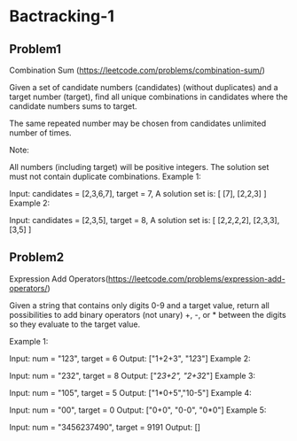 # Bactracking-1

## Problem1

Combination Sum (https://leetcode.com/problems/combination-sum/)

Given a set of candidate numbers (candidates) (without duplicates) and a target number (target), find all unique combinations in candidates where the candidate numbers sums to target.

The same repeated number may be chosen from candidates unlimited number of times.

Note:

All numbers (including target) will be positive integers.
The solution set must not contain duplicate combinations.
Example 1:

Input: candidates = [2,3,6,7], target = 7,
A solution set is:
[
[7],
[2,2,3]
]
Example 2:

Input: candidates = [2,3,5], target = 8,
A solution set is:
[
[2,2,2,2],
[2,3,3],
[3,5]
]

## Problem2

Expression Add Operators(https://leetcode.com/problems/expression-add-operators/)

Given a string that contains only digits 0-9 and a target value, return all possibilities to add binary operators (not unary) +, -, or \* between the digits so they evaluate to the target value.

Example 1:

Input: num = "123", target = 6
Output: ["1+2+3", "1*2*3"]
Example 2:

Input: num = "232", target = 8
Output: ["2*3+2", "2+3*2"]
Example 3:

Input: num = "105", target = 5
Output: ["1*0+5","10-5"]
Example 4:

Input: num = "00", target = 0
Output: ["0+0", "0-0", "0*0"]
Example 5:

Input: num = "3456237490", target = 9191
Output: []
